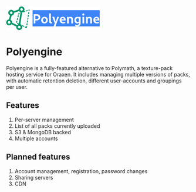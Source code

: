![](./wordmark.png)

# Polyengine

Polyengine is a fully-featured alternative to Polymath, a texture-pack hosting service for Oraxen. It includes managing multiple versions of packs, with automatic retention deletion, different user-accounts and groupings per user.

## Features

1. Per-server management
2. List of all packs currently uploaded
3. S3 & MongoDB backed
4. Multiple accounts

## Planned features

1. Account management, registration, password changes
2. Sharing servers
3. CDN
